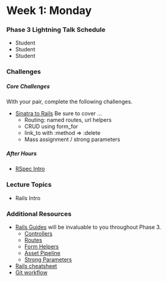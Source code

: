# Week 1: Monday

### Phase 3 Lightning Talk Schedule

- Student
- Student
- Student

### Challenges

##### Core Challenges
With your pair, complete the following challenges.

- [Sinatra to Rails](https://github.com/nighthawks-2014/sinatra-to-rails-pick-1-of-3-challenge)
  Be sure to cover ...
  - Routing: named routes, url helpers
  - CRUD using form_for
  - link_to with :method => :delete
  - Mass assignment / strong parameters


##### After Hours

- [RSpec Intro](https://github.com/nighthawks-2014/phase-3-rspec-intro-challenge)

### Lecture Topics

- Rails Intro

### Additional Resources

- [Rails Guides](http://guides.rubyonrails.org/) will be invaluable to you throughout Phase 3.
  - [Controllers](http://guides.rubyonrails.org/action_controller_overview.html)
  - [Routes](http://guides.rubyonrails.org/routing.html)
  - [Form Helpers](http://guides.rubyonrails.org/form_helpers.html)
  - [Asset Pipeline](http://guides.rubyonrails.org/asset_pipeline.html)
  - [Strong Parameters](http://edgeguides.rubyonrails.org/action_controller_overview.html#strong-parameters)
- [Rails cheatsheet](http://courseware.codeschool.com/rails_for_zombies_2_cheatsheets.pdf)
- [Git workflow](./resources/github_workflow.md)
